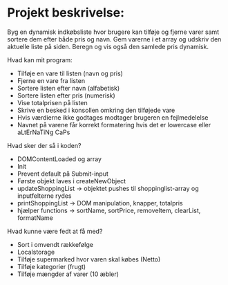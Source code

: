 # Projekt beskrivelse:

Byg en dynamisk indkøbsliste hvor brugere kan tilføje og fjerne varer samt sortere dem
efter både pris og navn. Gem varerne i et array og udskriv den aktuelle liste på siden.
Beregn og vis også den samlede pris dynamisk.

Hvad kan mit program:

- Tilføje en vare til listen (navn og pris)
- Fjerne en vare fra listen
- Sortere listen efter navn (alfabetisk)
- Sortere listen efter pris (numerisk)
- Vise totalprisen på listen
- Skrive en besked i konsollen omkring den tilføjede vare
- Hvis værdierne ikke godtages modtager brugeren en fejlmedelelse
- Navnet på varene får korrekt formatering hvis det er lowercase eller aLtErNaTiNg CaPs

Hvad sker der så i koden?

- DOMContentLoaded og array
- Init
- Prevent default på Submit-input
- Første objekt laves i createNewObject
- updateShoppingList -> objektet pushes til shoppinglist-array og inputfelterne rydes
- printShoppingList -> DOM manipulation, knapper, totalpris
- hjælper functions -> sortName, sortPrice, removeItem, clearList, formatName

Hvad kunne være fedt at få med?

- Sort i omvendt rækkefølge
- Localstorage
- Tilføje supermarked hvor varen skal købes (Netto)
- Tilføje kategorier (frugt)
- Tilføje mængder af varer (10 æbler)
